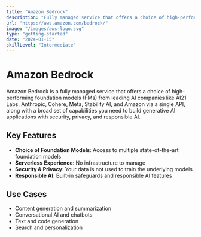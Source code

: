 ```yaml
---
title: "Amazon Bedrock"
description: "Fully managed service that offers a choice of high-performing foundation models from leading AI companies through a single API"
url: "https://aws.amazon.com/bedrock/"
image: "/images/aws-logo.svg"
type: "getting-started"
date: "2024-01-15"
skillLevel: "Intermediate"
---
```


# Amazon Bedrock

Amazon Bedrock is a fully managed service that offers a choice of high-performing foundation models (FMs) from leading AI companies like AI21 Labs, Anthropic, Cohere, Meta, Stability AI, and Amazon via a single API, along with a broad set of capabilities you need to build generative AI applications with security, privacy, and responsible AI.

## Key Features

- **Choice of Foundation Models**: Access to multiple state-of-the-art foundation models
- **Serverless Experience**: No infrastructure to manage
- **Security & Privacy**: Your data is not used to train the underlying models
- **Responsible AI**: Built-in safeguards and responsible AI features

## Use Cases

- Content generation and summarization
- Conversational AI and chatbots
- Text and code generation
- Search and personalization